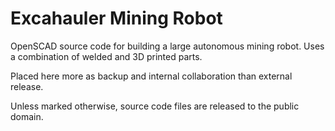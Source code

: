 # Excahauler Mining Robot

OpenSCAD source code for building a large autonomous mining robot.  Uses a combination of welded and 3D printed parts.

Placed here more as backup and internal collaboration than external release. 

Unless marked otherwise, source code files are released to the public domain. 

